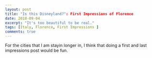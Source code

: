 ```yaml
---
layout: post
title: "Is this Disneyland?": First Impressions of Florence
date: 2018-09-04
excerpt: "It's too beautiful to be real."
tags: [Italy, Florence, First Impressions ]
comments: true
---
```


For the cities that I am stayin longer in, I think that doing a first and last impressions post would be fun. 
